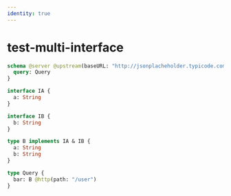 ```yaml
---
identity: true
---
```


# test-multi-interface

```graphql @config
schema @server @upstream(baseURL: "http://jsonplacheholder.typicode.com") {
  query: Query
}

interface IA {
  a: String
}

interface IB {
  b: String
}

type B implements IA & IB {
  a: String
  b: String
}

type Query {
  bar: B @http(path: "/user")
}
```

